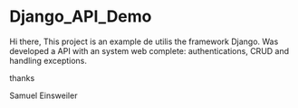 # Django_API_Demo

Hi there, 
This project is an example de utilis the framework Django.
Was developed a API with an system web complete: authentications, CRUD and handling exceptions.

thanks

Samuel Einsweiler
